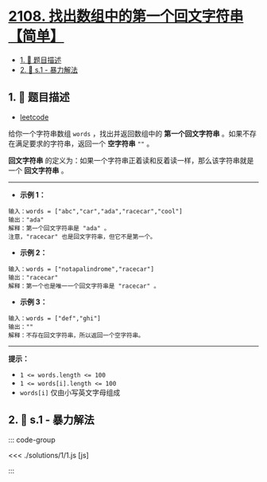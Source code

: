 # [2108. 找出数组中的第一个回文字符串【简单】](https://github.com/tnotesjs/TNotes.leetcode/tree/main/notes/2108.%20%E6%89%BE%E5%87%BA%E6%95%B0%E7%BB%84%E4%B8%AD%E7%9A%84%E7%AC%AC%E4%B8%80%E4%B8%AA%E5%9B%9E%E6%96%87%E5%AD%97%E7%AC%A6%E4%B8%B2%E3%80%90%E7%AE%80%E5%8D%95%E3%80%91)

<!-- region:toc -->

- [1. 📝 题目描述](#1--题目描述)
- [2. 🎯 s.1 - 暴力解法](#2--s1---暴力解法)

<!-- endregion:toc -->

## 1. 📝 题目描述

- [leetcode](https://leetcode.cn/problems/find-first-palindromic-string-in-the-array/)

给你一个字符串数组 `words` ，找出并返回数组中的 **第一个回文字符串** 。如果不存在满足要求的字符串，返回一个 **空字符串** `""` 。

**回文字符串** 的定义为：如果一个字符串正着读和反着读一样，那么该字符串就是一个 **回文字符串** 。

---

- **示例 1：**

```
输入：words = ["abc","car","ada","racecar","cool"]
输出："ada"
解释：第一个回文字符串是 "ada" 。
注意，"racecar" 也是回文字符串，但它不是第一个。
```

- **示例 2：**

```
输入：words = ["notapalindrome","racecar"]
输出："racecar"
解释：第一个也是唯一一个回文字符串是 "racecar" 。
```

- **示例 3：**

```
输入：words = ["def","ghi"]
输出：""
解释：不存在回文字符串，所以返回一个空字符串。
```

---

**提示：**

- `1 <= words.length <= 100`
- `1 <= words[i].length <= 100`
- `words[i]` 仅由小写英文字母组成


## 2. 🎯 s.1 - 暴力解法

::: code-group

<<< ./solutions/1/1.js [js]

:::
